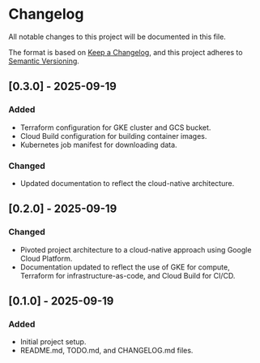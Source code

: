 # Changelog

All notable changes to this project will be documented in this file.

The format is based on [Keep a Changelog](https://keepachangelog.com/en/1.0.0/),
and this project adheres to [Semantic Versioning](https://semver.org/spec/v2.0.0.html).

## [0.3.0] - 2025-09-19

### Added
- Terraform configuration for GKE cluster and GCS bucket.
- Cloud Build configuration for building container images.
- Kubernetes job manifest for downloading data.

### Changed
- Updated documentation to reflect the cloud-native architecture.

## [0.2.0] - 2025-09-19

### Changed

- Pivoted project architecture to a cloud-native approach using Google Cloud Platform.
- Documentation updated to reflect the use of GKE for compute, Terraform for infrastructure-as-code, and Cloud Build for CI/CD.

## [0.1.0] - 2025-09-19

### Added

- Initial project setup.
- README.md, TODO.md, and CHANGELOG.md files.
